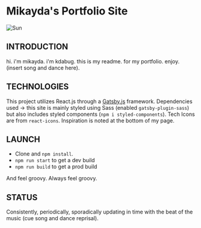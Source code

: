 # Mikayda's Portfolio Site

![Sun](https://upload.wikimedia.org/wikipedia/commons/thumb/5/5d/SMirC-sunny.svg/768px-SMirC-sunny.svg.png)

## INTRODUCTION

hi. i'm mikayda. i'm kdabug. this is my readme. for my portfolio. enjoy. (insert song and dance here).

## TECHNOLOGIES

This project utilizes React.js through a [Gatsby.js](https://www.gatsbyjs.org/) framework. Dependencies used -> this site is mainly styled using Sass (enabled `gatsby-plugin-sass`) but also includes styled components (`npm i styled-components`). Tech Icons are from `react-icons`. Inspiration is noted at the bottom of my page.

## LAUNCH

- Clone and `npm install`.
- `npm run start` to get a dev build
- `npm run build` to get a prod build

And feel groovy. Always feel groovy.

## STATUS

Consistently, periodically, sporadically updating in time with the beat of the music (cue song and dance reprisal).

